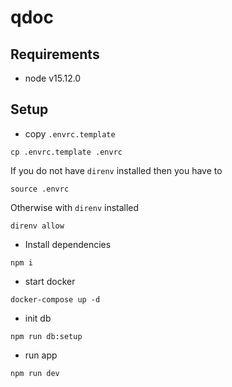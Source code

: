 # qdoc

## Requirements
- node v15.12.0

## Setup

- copy `.envrc.template`
```shell
cp .envrc.template .envrc
```

If you do not have `direnv` installed then you have to
```
source .envrc
```

Otherwise with `direnv` installed
```
direnv allow
```

- Install dependencies
```
npm i
```

- start docker
```shell
docker-compose up -d
```

- init db
```shell
npm run db:setup
```

- run app
```shell
npm run dev
```
